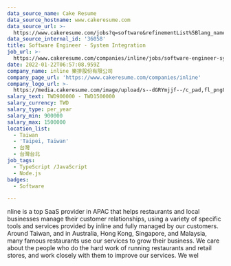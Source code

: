 ```yaml
---
data_source_name: Cake Resume
data_source_hostname: www.cakeresume.com
data_source_url: >-
  https://www.cakeresume.com/jobs?q=software&refinementList%5Blang_name%5D%5B0%5D=English&refinementList%5Bsalary_type%5D=per_year&range%5Bsalary_range%5D%5Bmin%5D=1000000&page=2
data_source_internal_id: '36058'
title: Software Engineer - System Integration
job_url: >-
  https://www.cakeresume.com/companies/inline/jobs/software-engineer-system-integration
date: 2022-01-22T06:57:08.959Z
company_name: inline 樂排股份有限公司
company_page_url: 'https://www.cakeresume.com/companies/inline'
company_logo_url: >-
  https://media.cakeresume.com/image/upload/s--dGRYmjjf--/c_pad,fl_png8,h_200,w_200/v1620873577/azfaqjtkbqylmwwswcjn.png
salary_text: TWD900000 - TWD1500000
salary_currency: TWD
salary_type: per_year
salary_min: 900000
salary_max: 1500000
location_list:
  - Taiwan
  - 'Taipei, Taiwan'
  - 台灣
  - 台灣台北
job_tags:
  - TypeScript /JavaScript
  - Node.js
badges:
  - Software

---
```


nline is a top SaaS provider in APAC that helps restaurants and local businesses manage their customer relationships, using a variety of specific tools and services provided by inline and fully managed by our customers. Around Taiwan, and in Australia, Hong Kong, Singapore, and Malaysia, many famous restaurants use our services to grow their business. We care about the people who do the hard work of running restaurants and retail stores, and work closely with them to improve our services. We wel